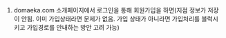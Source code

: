 1. domaeka.com 소개페이지에서 로그인을 통해 회원가입을 하면(지점 정보가 저장이 안됨. 이미 가입상태라면 문제가 없음. 가입 상태가 아니라면 가입처리를 블럭시키고 가입경로를 안내하는 방안 고려 가능)